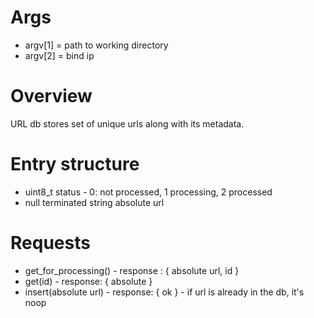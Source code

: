 # Args
* argv[1] = path to working directory
* argv[2] = bind ip

# Overview
URL db stores set of unique urls along with its metadata.

# Entry structure
* uint8_t status - 0: not processed, 1 processing, 2 processed
* null terminated string absolute url

# Requests
* get_for_processing() - response : { absolute url, id }
* get(id) - response: { absolute }
* insert(absolute url) - response: { ok } - if url is already in the db, it's noop
